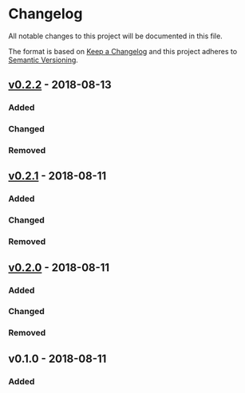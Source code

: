 # Changelog
All notable changes to this project will be documented in this file.

The format is based on [Keep a Changelog](http://keepachangelog.com/en/1.0.0/)
and this project adheres to [Semantic Versioning](http://semver.org/spec/v2.0.0.html).

<!-- ## [Unreleased]

## [v0.3.0] - 2018-09-30
### Added
### Changed
### Removed -->

## [v0.2.2] - 2018-08-13
### Added
### Changed
### Removed

## [v0.2.1] - 2018-08-11
### Added
### Changed
### Removed

## [v0.2.0] - 2018-08-11
### Added
### Changed
### Removed

## v0.1.0 - 2018-08-11
### Added

[Unreleased]: https://github.com/daque-dev/libdaque/compare/v0.2.2...HEAD
<!-- [v0.3.0]: https://github.com/daque-dev/libdaque/compare/v0.2.2...v0.3.0 -->
[v0.2.2]: https://github.com/daque-dev/libdaque/compare/v0.2.1...v0.2.2
[v0.2.1]: https://github.com/daque-dev/libdaque/compare/v0.2.0...v0.2.1
[v0.2.0]: https://github.com/daque-dev/libdaque/compare/v0.1.0...v0.2.0
